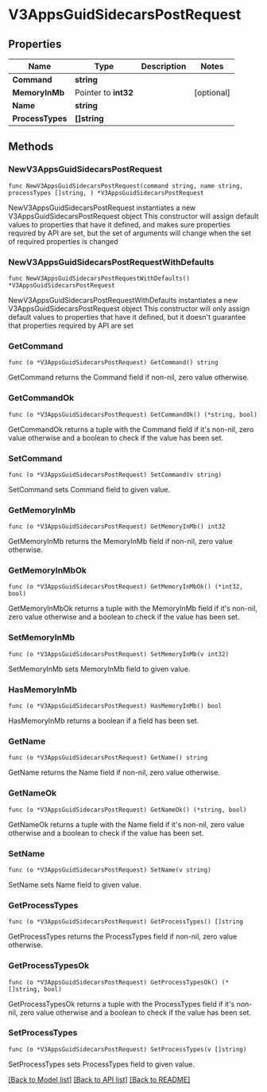 # V3AppsGuidSidecarsPostRequest

## Properties

Name | Type | Description | Notes
------------ | ------------- | ------------- | -------------
**Command** | **string** |  | 
**MemoryInMb** | Pointer to **int32** |  | [optional] 
**Name** | **string** |  | 
**ProcessTypes** | **[]string** |  | 

## Methods

### NewV3AppsGuidSidecarsPostRequest

`func NewV3AppsGuidSidecarsPostRequest(command string, name string, processTypes []string, ) *V3AppsGuidSidecarsPostRequest`

NewV3AppsGuidSidecarsPostRequest instantiates a new V3AppsGuidSidecarsPostRequest object
This constructor will assign default values to properties that have it defined,
and makes sure properties required by API are set, but the set of arguments
will change when the set of required properties is changed

### NewV3AppsGuidSidecarsPostRequestWithDefaults

`func NewV3AppsGuidSidecarsPostRequestWithDefaults() *V3AppsGuidSidecarsPostRequest`

NewV3AppsGuidSidecarsPostRequestWithDefaults instantiates a new V3AppsGuidSidecarsPostRequest object
This constructor will only assign default values to properties that have it defined,
but it doesn't guarantee that properties required by API are set

### GetCommand

`func (o *V3AppsGuidSidecarsPostRequest) GetCommand() string`

GetCommand returns the Command field if non-nil, zero value otherwise.

### GetCommandOk

`func (o *V3AppsGuidSidecarsPostRequest) GetCommandOk() (*string, bool)`

GetCommandOk returns a tuple with the Command field if it's non-nil, zero value otherwise
and a boolean to check if the value has been set.

### SetCommand

`func (o *V3AppsGuidSidecarsPostRequest) SetCommand(v string)`

SetCommand sets Command field to given value.


### GetMemoryInMb

`func (o *V3AppsGuidSidecarsPostRequest) GetMemoryInMb() int32`

GetMemoryInMb returns the MemoryInMb field if non-nil, zero value otherwise.

### GetMemoryInMbOk

`func (o *V3AppsGuidSidecarsPostRequest) GetMemoryInMbOk() (*int32, bool)`

GetMemoryInMbOk returns a tuple with the MemoryInMb field if it's non-nil, zero value otherwise
and a boolean to check if the value has been set.

### SetMemoryInMb

`func (o *V3AppsGuidSidecarsPostRequest) SetMemoryInMb(v int32)`

SetMemoryInMb sets MemoryInMb field to given value.

### HasMemoryInMb

`func (o *V3AppsGuidSidecarsPostRequest) HasMemoryInMb() bool`

HasMemoryInMb returns a boolean if a field has been set.

### GetName

`func (o *V3AppsGuidSidecarsPostRequest) GetName() string`

GetName returns the Name field if non-nil, zero value otherwise.

### GetNameOk

`func (o *V3AppsGuidSidecarsPostRequest) GetNameOk() (*string, bool)`

GetNameOk returns a tuple with the Name field if it's non-nil, zero value otherwise
and a boolean to check if the value has been set.

### SetName

`func (o *V3AppsGuidSidecarsPostRequest) SetName(v string)`

SetName sets Name field to given value.


### GetProcessTypes

`func (o *V3AppsGuidSidecarsPostRequest) GetProcessTypes() []string`

GetProcessTypes returns the ProcessTypes field if non-nil, zero value otherwise.

### GetProcessTypesOk

`func (o *V3AppsGuidSidecarsPostRequest) GetProcessTypesOk() (*[]string, bool)`

GetProcessTypesOk returns a tuple with the ProcessTypes field if it's non-nil, zero value otherwise
and a boolean to check if the value has been set.

### SetProcessTypes

`func (o *V3AppsGuidSidecarsPostRequest) SetProcessTypes(v []string)`

SetProcessTypes sets ProcessTypes field to given value.



[[Back to Model list]](../README.md#documentation-for-models) [[Back to API list]](../README.md#documentation-for-api-endpoints) [[Back to README]](../README.md)


